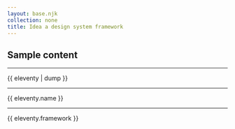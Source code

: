 ```yaml
---
layout: base.njk
collection: none
title: Idea a design system framework
---
```


## Sample content

---

{{ eleventy | dump }}

---

{{ eleventy.name }}

---

{{ eleventy.framework }}
